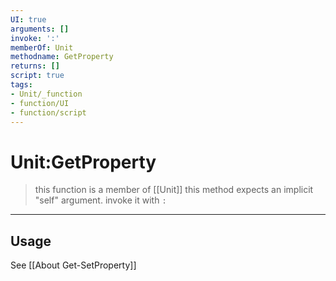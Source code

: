 ```yaml
---
UI: true
arguments: []
invoke: ':'
memberOf: Unit
methodname: GetProperty
returns: []
script: true
tags:
- Unit/_function
- function/UI
- function/script
---
```

# Unit:GetProperty
> this function is a member of [[Unit]]
> this method expects an implicit "self" argument. invoke it with `:`
-----
## Usage
See [[About Get-SetProperty]]
